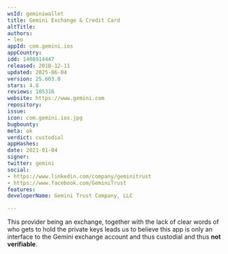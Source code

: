 ```yaml
---
wsId: geminiwallet
title: Gemini Exchange & Credit Card
altTitle: 
authors:
- leo
appId: com.gemini.ios
appCountry: 
idd: 1408914447
released: 2018-12-11
updated: 2025-06-04
version: 25.603.0
stars: 4.8
reviews: 105316
website: https://www.gemini.com
repository: 
issue: 
icon: com.gemini.ios.jpg
bugbounty: 
meta: ok
verdict: custodial
appHashes: 
date: 2021-01-04
signer: 
twitter: gemini
social:
- https://www.linkedin.com/company/geminitrust
- https://www.facebook.com/GeminiTrust
features: 
developerName: Gemini Trust Company, LLC

---
```


This provider being an exchange, together with the lack of clear words of who
gets to hold the private keys leads us to believe this app is only an interface
to the Gemini exchange account and thus custodial and thus **not verifiable**.
